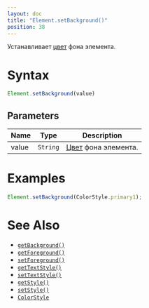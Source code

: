 ```yaml
---
layout: doc
title: "Element.setBackground()"
position: 38
---
```


Устанавливает [цвет](/docs/API/Core/Style/ColorStyle/) фона элемента.

# Syntax

```js
Element.setBackground(value)
```

## Parameters

|Name|Type|Description|
|----|----|-----------|
|value|`String`|[Цвет](/docs/API/Core/Style/ColorStyle/) фона элемента.|

# Examples

```js
Element.setBackground(ColorStyle.primary1);
```

# See Also

* [`getBackground()`](../Element.getBackground/)
* [`getForeground()`](../Element.getForeground/)
* [`setForeground()`](../Element.setForeground/)
* [`getTextStyle()`](../Element.getTextStyle/)
* [`setTextStyle()`](../Element.setTextStyle/)
* [`getStyle()`](../Element.getStyle/)
* [`setStyle()`](../Element.setStyle/)
* [`ColorStyle`](/docs/API/Core/Style/ColorStyle/)

